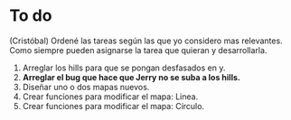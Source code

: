 To do
=====

(Cristóbal) Ordené las tareas según las que yo considero mas
relevantes. Como siempre pueden asignarse la tarea que quieran y
desarrollarla.

1.  Arreglar los hills para que se pongan desfasados en y.
2.  **Arreglar el bug que hace que Jerry no se suba a los hills.**
3.  Diseñar uno o dos mapas nuevos.
4.  Crear funciones para modificar el mapa: Linea.
5. Crear funciones para modificar el mapa: Círculo.
